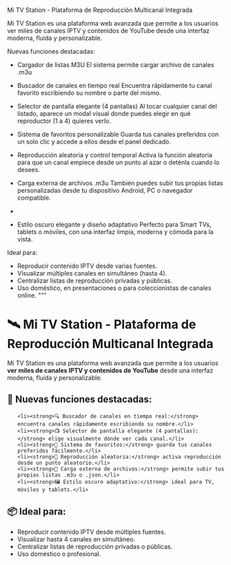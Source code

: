  Mi TV Station - Plataforma de Reproducción Multicanal Integrada

Mi TV Station es una plataforma web avanzada que permite a los usuarios ver miles de canales IPTV y contenidos de YouTube desde una interfaz moderna, fluida y personalizable.

Nuevas funciones destacadas:

- Cargador  de listas M3U 
  El sistema  permite cargar  archivo de canales .m3u
- Buscador de canales en tiempo real
  Encuentra rápidamente tu canal favorito escribiendo su nombre o parte del mismo.

- Selector de pantalla elegante (4 pantallas)
  Al tocar cualquier canal del listado, aparece un modal visual donde puedes elegir en qué reproductor (1 a 4) quieres verlo.

- Sistema de favoritos personalizable
  Guarda tus canales preferidos con un solo clic y accede a ellos desde el panel dedicado.

- Reproducción aleatoria y control temporal
  Activa la función aleatoria para que un canal empiece desde un punto al azar o deténla cuando lo desees.

- Carga externa de archivos .m3u 
  También puedes subir tus propias listas personalizadas desde tu dispositivo Android, PC o navegador compatible.

- 
- Estilo oscuro elegante y diseño adaptativo
  Perfecto para Smart TVs, tablets o móviles, con una interfaz limpia, moderna y cómoda para la vista.

Ideal para:
- Reproducir contenido IPTV desde varias fuentes.
- Visualizar múltiples canales en simultáneo (hasta 4).
- Centralizar listas de reproducción privadas y públicas.
- Uso doméstico, en presentaciones o para coleccionistas de canales online.
"""


</head>
<body>
  <h1>🛰️ Mi TV Station - Plataforma de Reproducción Multicanal Integrada</h1>
  <p>Mi TV Station es una plataforma web avanzada que permite a los usuarios <strong>ver miles de canales IPTV y contenidos de YouTube</strong> desde una interfaz moderna, fluida y personalizable.</p>

  <h2>🔧 Nuevas funciones destacadas:</h2>
  <ul>
    
    <li><strong>🔍 Buscador de canales en tiempo real:</strong> encuentra canales rápidamente escribiendo su nombre.</li>
    <li><strong>📺 Selector de pantalla elegante (4 pantallas):</strong> elige visualmente dónde ver cada canal.</li>
    <li><strong>💾 Sistema de favoritos:</strong> guarda tus canales preferidos fácilmente.</li>
    <li><strong>🎲 Reproducción aleatoria:</strong> activa reproducción desde un punto aleatorio.</li>
    <li><strong>📁 Carga externa de archivos:</strong> permite subir tus propias listas .m3u o .json.</li>
    <li><strong>🖼️ Estilo oscuro adaptativo:</strong> ideal para TV, móviles y tablets.</li>
  </ul>

  <h2>📦 Ideal para:</h2>
  <ul>
    <li>Reproducir contenido IPTV desde múltiples fuentes.</li>
    <li>Visualizar hasta 4 canales en simultáneo.</li>
    <li>Centralizar listas de reproducción privadas o públicas.</li>
    <li>Uso doméstico o profesional.</li>
  </ul>
</body>
</html>

